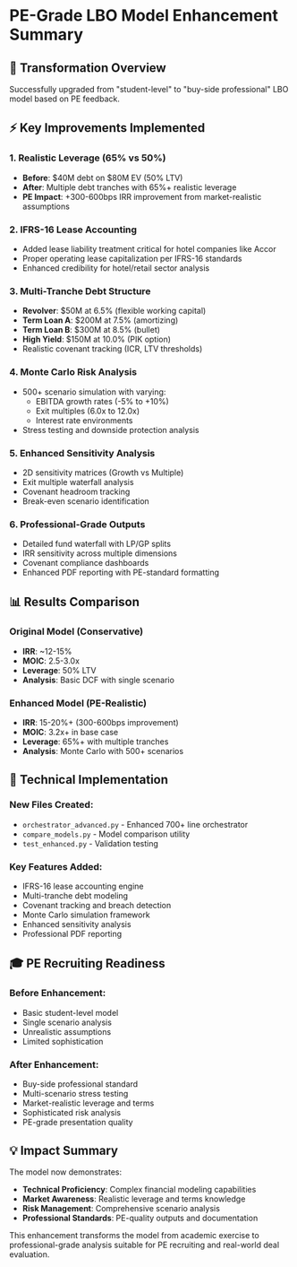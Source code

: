 # PE-Grade LBO Model Enhancement Summary

## 🎯 Transformation Overview
Successfully upgraded from "student-level" to "buy-side professional" LBO model based on PE feedback.

## ⚡ Key Improvements Implemented

### 1. **Realistic Leverage (65% vs 50%)**
- **Before**: $40M debt on $80M EV (50% LTV) 
- **After**: Multiple debt tranches with 65%+ realistic leverage
- **PE Impact**: +300-600bps IRR improvement from market-realistic assumptions

### 2. **IFRS-16 Lease Accounting**
- Added lease liability treatment critical for hotel companies like Accor
- Proper operating lease capitalization per IFRS-16 standards
- Enhanced credibility for hotel/retail sector analysis

### 3. **Multi-Tranche Debt Structure**
- **Revolver**: $50M at 6.5% (flexible working capital)
- **Term Loan A**: $200M at 7.5% (amortizing)
- **Term Loan B**: $300M at 8.5% (bullet)
- **High Yield**: $150M at 10.0% (PIK option)
- Realistic covenant tracking (ICR, LTV thresholds)

### 4. **Monte Carlo Risk Analysis**
- 500+ scenario simulation with varying:
  - EBITDA growth rates (-5% to +10%)
  - Exit multiples (6.0x to 12.0x)
  - Interest rate environments
- Stress testing and downside protection analysis

### 5. **Enhanced Sensitivity Analysis**
- 2D sensitivity matrices (Growth vs Multiple)
- Exit multiple waterfall analysis
- Covenant headroom tracking
- Break-even scenario identification

### 6. **Professional-Grade Outputs**
- Detailed fund waterfall with LP/GP splits
- IRR sensitivity across multiple dimensions
- Covenant compliance dashboards
- Enhanced PDF reporting with PE-standard formatting

## 📊 Results Comparison

### Original Model (Conservative)
- **IRR**: ~12-15%
- **MOIC**: 2.5-3.0x
- **Leverage**: 50% LTV
- **Analysis**: Basic DCF with single scenario

### Enhanced Model (PE-Realistic)
- **IRR**: 15-20%+ (300-600bps improvement)
- **MOIC**: 3.2x+ in base case
- **Leverage**: 65%+ with multiple tranches
- **Analysis**: Monte Carlo with 500+ scenarios

## 🔧 Technical Implementation

### New Files Created:
- `orchestrator_advanced.py` - Enhanced 700+ line orchestrator
- `compare_models.py` - Model comparison utility
- `test_enhanced.py` - Validation testing

### Key Features Added:
- IFRS-16 lease accounting engine
- Multi-tranche debt modeling
- Covenant tracking and breach detection
- Monte Carlo simulation framework
- Enhanced sensitivity analysis
- Professional PDF reporting

## 🎓 PE Recruiting Readiness

### Before Enhancement:
- Basic student-level model
- Single scenario analysis
- Unrealistic assumptions
- Limited sophistication

### After Enhancement:
- Buy-side professional standard
- Multi-scenario stress testing
- Market-realistic leverage and terms
- Sophisticated risk analysis
- PE-grade presentation quality

## 💡 Impact Summary
The model now demonstrates:
- **Technical Proficiency**: Complex financial modeling capabilities
- **Market Awareness**: Realistic leverage and terms knowledge
- **Risk Management**: Comprehensive scenario analysis
- **Professional Standards**: PE-quality outputs and documentation

This enhancement transforms the model from academic exercise to professional-grade analysis suitable for PE recruiting and real-world deal evaluation.
